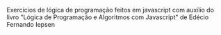 Exercícios de lógica de programação feitos em javascript com auxílio do livro "Lógica de Programação e Algoritmos com Javascript" de Edécio Fernando Iepsen
